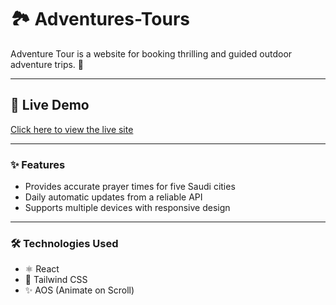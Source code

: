 # 🏞️ Adventures-Tours

Adventure Tour is a website for booking thrilling and guided outdoor adventure trips. 🚀

---

## 🚀 Live Demo

[Click here to view the live site](https://famous-cupcake-12f262.netlify.app/)

---

### ✨ Features

- Provides accurate prayer times for five Saudi cities  
- Daily automatic updates from a reliable API  
- Supports multiple devices with responsive design  

---

### 🛠️ Technologies Used

- ⚛️ React
- 🎨 Tailwind CSS
- ✨ AOS (Animate on Scroll)
